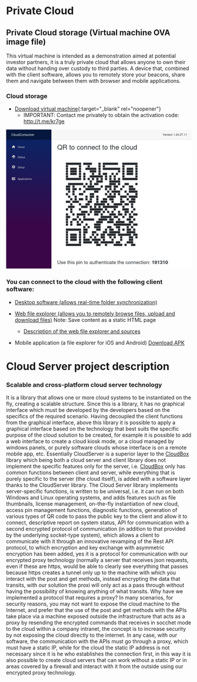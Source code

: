 # Private Cloud
## Private Cloud storage (Virtual machine OVA image file)

This virtual machine is intended as a demonstration aimed at potential investor partners, it is a truly private cloud that allows anyone to own their data without handing over custody to third parties.
A device that, combined with the client software, allows you to remotely store your beacons, share them and navigate between them with browser and mobile applications.

### Cloud storage

- [Download virtual machine](http://www.bitboxlab.com/Resources/CloudConsumer.ova){:target="_blank" rel="noopener"}
    - IMPORTANT: Contact me privately to obtain the activation code: http://t.me/kr7ge
 
![Screenshot](CloudConsumer.png)

### You can connect to the cloud with the following client software:

- [Desktop software (allows real-time folder synchronization)](https://github.com/Andrea-Bruno/CloudClient/releases)

- [Web file explorer (allows you to remotely browse files, upload and download files)](https://raw.githubusercontent.com/Andrea-Bruno/ProxyCloud/master/ClientHtml/CryptoCloudClientWeb.html) Note: Save content as a static HTML page  
    - [Description of the web file explorer and sources](https://github.com/Andrea-Bruno/ProxyCloud)

- Mobile application (a file explorer for iOS and Android) [Download APK](http://tc0.it/download/CloudClient.apk)

# Cloud Server project description

### Scalable and cross-platform cloud server technology
      
It is a library that allows one or more cloud systems to be instantiated on the fly, creating a scalable structure. Since this is a library, it has no graphical interface which must be developed by the developers based on the specifics of the required scenario. Having decoupled the client functions from the graphical interface, above this library it is possible to apply a graphical interface based on the technology that best suits the specific purpose of the cloud solution to be created, for example it is possible to add a web interface to create a cloud kiosk mode, or a cloud managed by windows panels, or purely software clouds whose interface is on a remote mobile app, etc.
Essentially CloudServer is a superior layer to the [CloudBox](https://github.com/Andrea-Bruno/CloudLibraries) library which being both a cloud server and client library does not implement the specific features only for the server, i.e. [CloudBox](https://github.com/Andrea-Bruno/CloudLibraries) only has common functions between client and server, while everything that is purely specific to the server (the cloud itself), is added with a software layer thanks to the CloudServer library.
The Cloud Server library implements server-specific functions, is written to be universal, i.e. it can run on both Windows and Linux operating systems, and adds features such as file thumbnails, license management, on-the-fly instantiation of new cloud, access pin management functions, diagnostic functions, generation of various types of QR code to pass the public key to the client and allow it to connect, descriptive report on system status, API for communication with a second encrypted protocol of communication (in addition to that provided by the underlying socket-type system), which allows a client to communicate with it through an innovative revamping of the Rest API protocol, to which encryption and key exchange with asymmetric encryption has been added, yes it is a protocol for communication with our encrypted proxy technology (normally a server that receives json requests, even if these are https, would be able to clearly see everything that passes because https creates a tunnel only up to the machine with which you interact with the post and get methods, instead encrypting the data that transits, with our solution the proxi will only act as a pass through without having the possibility of knowing anything of what transits.
Why have we implemented a protocol that requires a proxy? In many scenarios, for security reasons, you may not want to expose the cloud machine to the Internet, and prefer that the use of the post and get methods with the APIs take place via a machine exposed outside the infrastructure that acts as a proxy by resending the encrypted commands that receives in socchet mode to the cloud within a company intranet, the concept is to increase security by not exposing the cloud directly to the internet. In any case, with our software, the communication with the APIs must go through a proxy, which must have a static IP, while for the cloud the static IP address is not necessary since it is he who establishes the connection first, in this way it is also possible to create cloud servers that can work without a static IP or in areas covered by a firewall and interact with it from the outside using our encrypted proxy technology.
